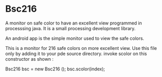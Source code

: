 # Bsc216
A monitor on safe color to have an excellent view programmed in processsing java. It is a small processing development library.

An android app is the simple monitor used to view the safe colors. 


This is a monitor for 216 safe colors on more excellent view. 
 Use this file only by adding it to your pde source directory. 
 invoke scolor on this constructor as shown :

Bsc216 bsc = new Bsc216 ();
 bsc.scolor(index);
